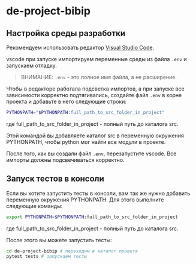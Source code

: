 # de-project-bibip


## Настройка среды разработки

Рекомендуем использовать редактор [Visual Studio Code](https://code.visualstudio.com/).

vscode при запуске импортируем переменные среды из файла `.env` и запускаем отладку. 

> ВНИМАНИЕ: `.env` - это полное имя файла, а не расширение.

Чтобы в редакторе работала подсветка импортов, а при запуске все зависимости корректно подтягивались, создайте файл `.env` в корне проекта и добавьте в него следующие строки:
```bash
PYTHONPATH="$PYTHONPATH:full_path_to_src_folder_in_project"
```
где full_path_to_src_folder_in_project - полный путь до каталога src.

Этой командой вы добавляете каталог src в переменную окружения PYTHONPATH, чтобы python мог найти все модули в проекте.

После того, как вы создали файл `.env`, перезапустите vscode. Все импорты должны подсвечиваться корректно.


## Запуск тестов в консоли

Если вы хотите запустить тесты в консоли, вам так же нужно добавить переменную окружения PYTHONPATH. Для этого выполните следующие команды:
```bash
export PYTHONPATH=$PYTHONPATH:full_path_to_src_folder_in_project
```
где full_path_to_src_folder_in_project - полный путь до каталога src.

После этого вы можете запустить тесты:
```bash
cd de-project-bibip # переходим в каталог проекта
pytest tests # запускаем тесты
```
